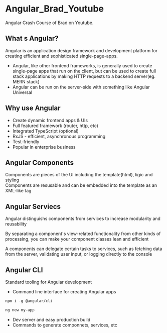 # Angular_Brad_Youtube
Angular Crash Course of Brad on Youtube.

## What s Angular?
Angular is an application design framework and development platform for creating efficient and sophisticated single-page-apps.

* Angular, like other frontend frameworks, is generally used to create single-page apps that run on the client, but can be used to create full stack applications by making HTTP requests to a backend server(eg. MERN stack)
* Angular can be run on the server-side with something like Angular Universal

## Why use Angular
* Create dynamic frontend apps & UIs
* Full featured framework (router, http, etc)
* Integrated TypeScript (optional)
* RxJS - efficient, asynchronous programming
* Test-friendly
* Popular in enterprise business

## Angular Components
Components are pieces of the UI including the template(html), ligic and styling  
Components are resusable and can be embedded into the template as an XML-like tag

## Angular Serviecs
Angular distinguishs components from services to increase modularity and reusability  

By separating a component's view-related functionality from other kinds of processing, you can make your component classes lean and efficient  

A components can delegate certain tasks to services, such as fetching data from the server, validating user input, or logging directly to the console

## Angular CLI
Standard tooling for Angular development

* Command line interface for creating Angular apps

```txt
npm i -g @angular/cli
```

```txt
ng new my-app
```

* Dev server and easy production build
* Commands to generate componnets, services, etc